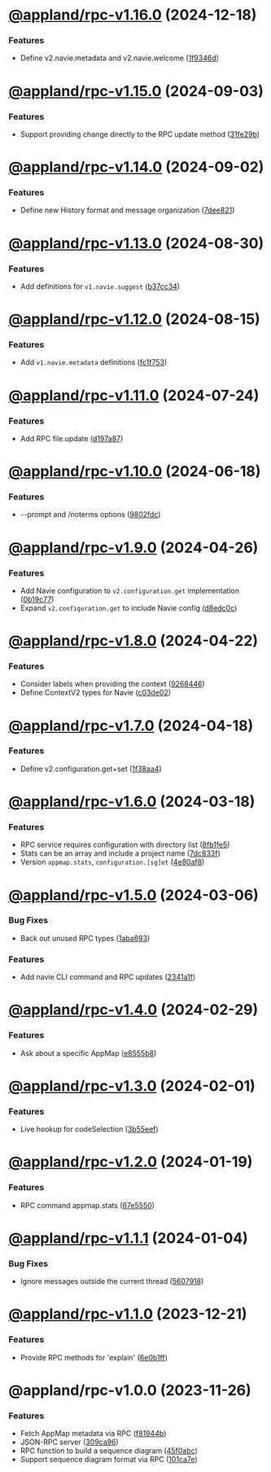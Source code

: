 # [@appland/rpc-v1.16.0](https://github.com/getappmap/appmap-js/compare/@appland/rpc-v1.15.0...@appland/rpc-v1.16.0) (2024-12-18)


### Features

* Define v2.navie.metadata and v2.navie.welcome ([1f9346d](https://github.com/getappmap/appmap-js/commit/1f9346d08f211ce4c1cb53c3ab3ee190ee45b707))

# [@appland/rpc-v1.15.0](https://github.com/getappmap/appmap-js/compare/@appland/rpc-v1.14.0...@appland/rpc-v1.15.0) (2024-09-03)


### Features

* Support providing change directly to the RPC update method ([31fe29b](https://github.com/getappmap/appmap-js/commit/31fe29b027f45e5eab04c20792be71047e75b9ad))

# [@appland/rpc-v1.14.0](https://github.com/getappmap/appmap-js/compare/@appland/rpc-v1.13.0...@appland/rpc-v1.14.0) (2024-09-02)


### Features

* Define new History format and message organization ([7dee821](https://github.com/getappmap/appmap-js/commit/7dee821c349918817a834c747e47475a8a75080b))

# [@appland/rpc-v1.13.0](https://github.com/getappmap/appmap-js/compare/@appland/rpc-v1.12.0...@appland/rpc-v1.13.0) (2024-08-30)


### Features

* Add definitions for `v1.navie.suggest` ([b37cc34](https://github.com/getappmap/appmap-js/commit/b37cc34d8f60ea8ce6bdb41ce6284a26aa4beaaf))

# [@appland/rpc-v1.12.0](https://github.com/getappmap/appmap-js/compare/@appland/rpc-v1.11.0...@appland/rpc-v1.12.0) (2024-08-15)


### Features

* Add `v1.navie.metadata` definitions ([fc1f753](https://github.com/getappmap/appmap-js/commit/fc1f753bbca15f8c7e99967fae585ba174ff08fd))

# [@appland/rpc-v1.11.0](https://github.com/getappmap/appmap-js/compare/@appland/rpc-v1.10.0...@appland/rpc-v1.11.0) (2024-07-24)


### Features

* Add RPC file.update ([d197a87](https://github.com/getappmap/appmap-js/commit/d197a877a9d10d4be4e235eab359d441d4bf702b))

# [@appland/rpc-v1.10.0](https://github.com/getappmap/appmap-js/compare/@appland/rpc-v1.9.0...@appland/rpc-v1.10.0) (2024-06-18)


### Features

* --prompt and /noterms options ([9802fdc](https://github.com/getappmap/appmap-js/commit/9802fdc9baded47ccc565ed6f4fb79850f1d3ad6))

# [@appland/rpc-v1.9.0](https://github.com/getappmap/appmap-js/compare/@appland/rpc-v1.8.0...@appland/rpc-v1.9.0) (2024-04-26)


### Features

* Add Navie configuration to `v2.configuration.get` implementation ([0b19c77](https://github.com/getappmap/appmap-js/commit/0b19c77475a9e628f52c0b5a7a437616ce0f994d))
* Expand `v2.configuration.get` to include Navie config ([d8edc0c](https://github.com/getappmap/appmap-js/commit/d8edc0c7a0fe64fa5c82179ffd6396f1c999f544))

# [@appland/rpc-v1.8.0](https://github.com/getappmap/appmap-js/compare/@appland/rpc-v1.7.0...@appland/rpc-v1.8.0) (2024-04-22)


### Features

* Consider labels when providing the context ([9268446](https://github.com/getappmap/appmap-js/commit/92684465bef2c2de2714d771294a1c8496a4254e))
* Define ContextV2 types for Navie ([c03de02](https://github.com/getappmap/appmap-js/commit/c03de0260a65bece067ac90a1cba7345a86a406c))

# [@appland/rpc-v1.7.0](https://github.com/getappmap/appmap-js/compare/@appland/rpc-v1.6.0...@appland/rpc-v1.7.0) (2024-04-18)


### Features

* Define v2.configuration.get+set ([1f38aa4](https://github.com/getappmap/appmap-js/commit/1f38aa48348ba5eae35a59fb9a8c3c2ab853d404))

# [@appland/rpc-v1.6.0](https://github.com/getappmap/appmap-js/compare/@appland/rpc-v1.5.0...@appland/rpc-v1.6.0) (2024-03-18)


### Features

* RPC service requires configuration with directory list ([8fb1fe5](https://github.com/getappmap/appmap-js/commit/8fb1fe5e658226fc826c6ce78614c8a2fa8b0f87))
* Stats can be an array and include a project name ([7dc833f](https://github.com/getappmap/appmap-js/commit/7dc833f6afcd2b07d77f3382c3b557be385d914e))
* Version `appmap.stats`, `configuration.[sg]et` ([4e80af8](https://github.com/getappmap/appmap-js/commit/4e80af8cf744f49b26afa972ad4b81bc5a5b9c84))

# [@appland/rpc-v1.5.0](https://github.com/getappmap/appmap-js/compare/@appland/rpc-v1.4.0...@appland/rpc-v1.5.0) (2024-03-06)


### Bug Fixes

* Back out unused RPC types ([1aba693](https://github.com/getappmap/appmap-js/commit/1aba69370d3af0a8590872990949da5f3b9db689))


### Features

* Add navie CLI command and RPC updates ([2341a1f](https://github.com/getappmap/appmap-js/commit/2341a1faad7829c6dd21251a45abcd9e69d553fb))

# [@appland/rpc-v1.4.0](https://github.com/getappmap/appmap-js/compare/@appland/rpc-v1.3.0...@appland/rpc-v1.4.0) (2024-02-29)


### Features

* Ask about a specific AppMap ([e8555b8](https://github.com/getappmap/appmap-js/commit/e8555b81ba3fb030c0d7cb70aa4822905fe28b38))

# [@appland/rpc-v1.3.0](https://github.com/getappmap/appmap-js/compare/@appland/rpc-v1.2.0...@appland/rpc-v1.3.0) (2024-02-01)


### Features

* Live hookup for codeSelection ([3b55eef](https://github.com/getappmap/appmap-js/commit/3b55eef032071f84dc0ad5efe1187f961e77e91a))

# [@appland/rpc-v1.2.0](https://github.com/getappmap/appmap-js/compare/@appland/rpc-v1.1.1...@appland/rpc-v1.2.0) (2024-01-19)


### Features

* RPC command appmap.stats ([67e5550](https://github.com/getappmap/appmap-js/commit/67e55508538a3710b89d785ddcd373044bea725e))

# [@appland/rpc-v1.1.1](https://github.com/getappmap/appmap-js/compare/@appland/rpc-v1.1.0...@appland/rpc-v1.1.1) (2024-01-04)


### Bug Fixes

* Ignore messages outside the current thread ([5607918](https://github.com/getappmap/appmap-js/commit/56079183c5f875211c4495fe117849dd7fcf55dd))

# [@appland/rpc-v1.1.0](https://github.com/getappmap/appmap-js/compare/@appland/rpc-v1.0.0...@appland/rpc-v1.1.0) (2023-12-21)


### Features

* Provide RPC methods for 'explain' ([6e0b1ff](https://github.com/getappmap/appmap-js/commit/6e0b1ff6fab447f0c3b34eceeddf513dba428087))

# @appland/rpc-v1.0.0 (2023-11-26)


### Features

* Fetch AppMap metadata via RPC ([f81944b](https://github.com/getappmap/appmap-js/commit/f81944b47b82cb7d2271a91d3bf274df16c3f596))
* JSON-RPC server ([309ca96](https://github.com/getappmap/appmap-js/commit/309ca96c3efaf94b32b7ec1e89c3c8db91106e89))
* RPC function to build a sequence diagram ([45f0abc](https://github.com/getappmap/appmap-js/commit/45f0abcbc45ff6aa160a2f3b7c150f947d6d86cf))
* Support sequence diagram format via RPC ([101ca7e](https://github.com/getappmap/appmap-js/commit/101ca7e4bf5ed0cd417b313ae37f8fec686ccec0))
